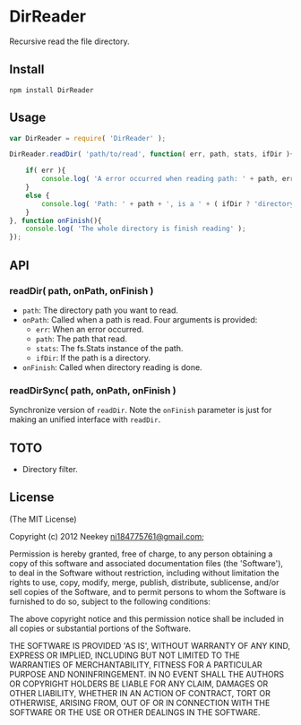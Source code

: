 DirReader
=========

Recursive read the file directory.

## Install

```
npm install DirReader
```

## Usage

```js
var DirReader = require( 'DirReader' );

DirReader.readDir( 'path/to/read', function( err, path, stats, ifDir ){

    if( err ){
        console.log( 'A error occurred when reading path: ' + path, err );
    }
    else {
        console.log( 'Path: ' + path + ', is a ' + ( ifDir ? 'directory' : 'file' ) + '. Stats:', stats );
    }
}, function onFinish(){
    console.log( 'The whole directory is finish reading' );
});
```

## API

### readDir( path, onPath, onFinish )
 * `path`: The directory path you want to read.
 * `onPath`: Called when a path is read. Four arguments is provided:
    * `err`: When an error occurred.
    * `path`: The path that read.
    * `stats`: The fs.Stats instance of the path.
    * `ifDir`: If the path is a directory.
 * `onFinish`: Called when directory reading is done.

### readDirSync( path, onPath, onFinish )

Synchronize version of `readDir`. Note the `onFinish` parameter is just for making an unified interface with `readDir`.

## TOTO

* Directory filter.

## License

(The MIT License)

Copyright (c) 2012 Neekey <ni184775761@gmail.com>;

Permission is hereby granted, free of charge, to any person obtaining
a copy of this software and associated documentation files (the
'Software'), to deal in the Software without restriction, including
without limitation the rights to use, copy, modify, merge, publish,
distribute, sublicense, and/or sell copies of the Software, and to
permit persons to whom the Software is furnished to do so, subject to
the following conditions:

The above copyright notice and this permission notice shall be
included in all copies or substantial portions of the Software.

THE SOFTWARE IS PROVIDED 'AS IS', WITHOUT WARRANTY OF ANY KIND,
EXPRESS OR IMPLIED, INCLUDING BUT NOT LIMITED TO THE WARRANTIES OF
MERCHANTABILITY, FITNESS FOR A PARTICULAR PURPOSE AND NONINFRINGEMENT.
IN NO EVENT SHALL THE AUTHORS OR COPYRIGHT HOLDERS BE LIABLE FOR ANY
CLAIM, DAMAGES OR OTHER LIABILITY, WHETHER IN AN ACTION OF CONTRACT,
TORT OR OTHERWISE, ARISING FROM, OUT OF OR IN CONNECTION WITH THE
SOFTWARE OR THE USE OR OTHER DEALINGS IN THE SOFTWARE.